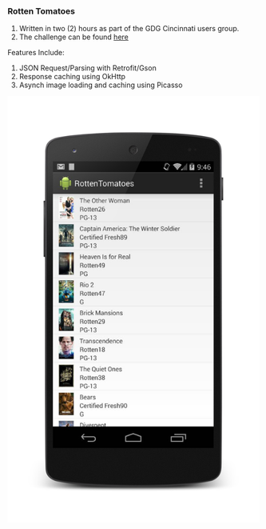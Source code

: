 ### Rotten Tomatoes

1. Written in two (2) hours as part of the GDG Cincinnati users group. 
2. The challenge can be found [here](https://plus.google.com/117137315626535078562/posts/7LTDBan8UiF)

Features Include: 

1. JSON Request/Parsing with Retrofit/Gson
2. Response caching using OkHttp
3. Asynch image loading and caching using Picasso

<p align="center">
  <img src="Screenshots/screenshot.png" width=700/>
</p>




